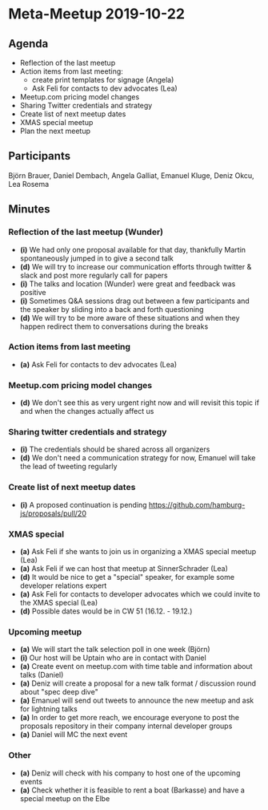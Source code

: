 # Meta-Meetup 2019-10-22

## Agenda

- Reflection of the last meetup
- Action items from last meeting:
  - create print templates for signage (Angela)
  - Ask Feli for contacts to dev advocates (Lea)
- Meetup.com pricing model changes
- Sharing Twitter credentials and strategy
- Create list of next meetup dates
- XMAS special meetup
- Plan the next meetup

## Participants

Björn Brauer, Daniel Dembach, Angela Galliat, Emanuel Kluge, Deniz Okcu, Lea Rosema

## Minutes

### Reflection of the last meetup (Wunder)

- __(i)__ We had only one proposal available for that day, thankfully Martin spontaneously jumped in to give a second talk
- __(d)__ We will try to increase our communication efforts through twitter & slack and post more regularly call for papers
- __(i)__ The talks and location (Wunder) were great and feedback was positive
- __(i)__ Sometimes Q&A sessions drag out between a few participants and the speaker by sliding into a back and forth questioning
- __(d)__ We will try to be more aware of these situations and when they happen redirect them to conversations during the breaks

### Action items from last meeting

- __(a)__ Ask Feli for contacts to dev advocates (Lea)

### Meetup.com pricing model changes

- __(d)__ We don't see this as very urgent right now and will revisit this topic if and when the changes actually affect us

### Sharing twitter credentials and strategy

- __(i)__ The credentials should be shared across all organizers
- __(d)__ We don't need a communication strategy for now, Emanuel will take the lead of tweeting regularly

### Create list of next meetup dates

- __(i)__ A proposed continuation is pending https://github.com/hamburg-js/proposals/pull/20

### XMAS special

- __(a)__ Ask Feli if she wants to join us in organizing a XMAS special meetup (Lea)
- __(a)__ Ask Feli if we can host that meetup at SinnerSchrader (Lea)
- __(d)__ It would be nice to get a "special" speaker, for example some developer relations expert
- __(a)__ Ask Feli for contacts to developer advocates which we could invite to the XMAS special (Lea)
- __(d)__ Possible dates would be in CW 51 (16.12. - 19.12.)

### Upcoming meetup

- __(a)__ We will start the talk selection poll in one week (Björn)
- __(i)__ Our host will be Uptain who are in contact with Daniel
- __(a)__ Create event on meetup.com with time table and information about talks (Daniel)
- __(a)__ Deniz will create a proposal for a new talk format / discussion round about "spec deep dive"
- __(a)__ Emanuel will send out tweets to announce the new meetup and ask for lightning talks
- __(a)__ In order to get more reach, we encourage everyone to post the proposals repository in their company internal developer groups
- __(a)__ Daniel will MC the next event

### Other

- __(a)__ Deniz will check with his company to host one of the upcoming events
- __(a)__ Check whether it is feasible to rent a boat (Barkasse) and have a special meetup on the Elbe
